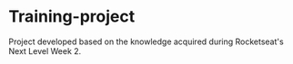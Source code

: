 # Training-project
  Project developed based on the knowledge acquired during Rocketseat's Next Level Week 2.
